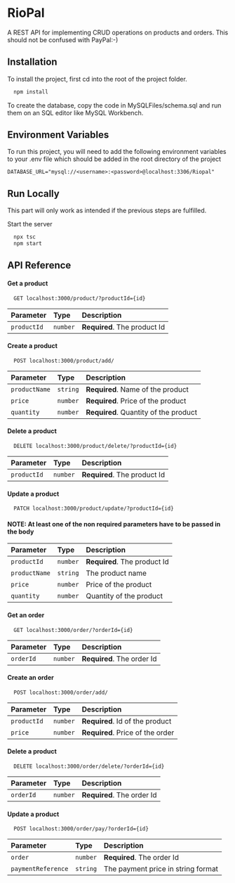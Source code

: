 
# RioPal

A REST API for implementing CRUD operations on products and orders. This should not be confused with PayPal:-)




## Installation

To install the project, first cd into the root of the project folder.

```bash
  npm install
```

To create the database, copy the code in MySQLFiles/schema.sql and run them on an SQL editor like MySQL Workbench.
## Environment Variables

To run this project, you will need to add the following environment variables to your .env file which should be added in the root directory of the project

`DATABASE_URL="mysql://<username>:<password>@localhost:3306/Riopal"`


## Run Locally

This part will only work as intended if the previous steps are fulfilled.

Start the server

```bash
  npx tsc
  npm start
```


## API Reference

#### Get a product

```http
  GET localhost:3000/product/?productId={id}
```

| Parameter | Type     | Description                |
| :-------- | :------- | :------------------------- |
| `productId` | `number` | **Required**. The product Id |

#### Create a product

```http
  POST localhost:3000/product/add/
```

| Parameter | Type     | Description                       |
| :-------- | :------- | :-------------------------------- |
| `productName`| `string` | **Required**. Name of the product |
| `price`| `number` | **Required**. Price of the product |
| `quantity`| `number` | **Required**. Quantity of the product |

#### Delete a product

```http
  DELETE localhost:3000/product/delete/?productId={id}
```

| Parameter | Type     | Description                |
| :-------- | :------- | :------------------------- |
| `productId` | `number` | **Required**. The product Id |

#### Update a product

```http
  PATCH localhost:3000/product/update/?productId={id}
```
#### NOTE: At least one of the non required parameters have to be passed in the body
| Parameter | Type     | Description                |
| :-------- | :------- | :------------------------- |
| `productId` | `number` | **Required**. The product Id |
| `productName` | `string` | The product name |
| `price`| `number` | Price of the product |
| `quantity`| `number` | Quantity of the product |


#### Get an order

```http
  GET localhost:3000/order/?orderId={id}
```

| Parameter | Type     | Description                |
| :-------- | :------- | :------------------------- |
| `orderId` | `number` | **Required**. The order Id |

#### Create an order

```http
  POST localhost:3000/order/add/
```

| Parameter | Type     | Description                       |
| :-------- | :------- | :-------------------------------- |
| `productId`| `number` | **Required**. Id of the product |
| `price`| `number` | **Required**. Price of the order |

#### Delete a product

```http
  DELETE localhost:3000/order/delete/?orderId={id}
```

| Parameter | Type     | Description                |
| :-------- | :------- | :------------------------- |
| `orderId` | `number` | **Required**. The order Id |

#### Update a product

```http
  POST localhost:3000/order/pay/?orderId={id}
```

| Parameter | Type     | Description                |
| :-------- | :------- | :------------------------- |
| `order` | `number` | **Required**. The order Id |
| `paymentReference` | `string` | The payment price in string format |


